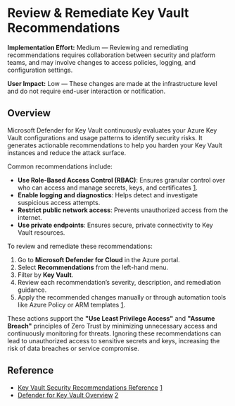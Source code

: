 # Review & Remediate Key Vault Recommendations

**Implementation Effort:** Medium — Reviewing and remediating recommendations requires collaboration between security and platform teams, and may involve changes to access policies, logging, and configuration settings.

**User Impact:** Low — These changes are made at the infrastructure level and do not require end-user interaction or notification.

## Overview

Microsoft Defender for Key Vault continuously evaluates your Azure Key Vault configurations and usage patterns to identify security risks. It generates actionable recommendations to help you harden your Key Vault instances and reduce the attack surface.

Common recommendations include:

- **Use Role-Based Access Control (RBAC)**: Ensures granular control over who can access and manage secrets, keys, and certificates [1](https://learn.microsoft.com/en-us/azure/defender-for-cloud/recommendations-reference-keyvault).
- **Enable logging and diagnostics**: Helps detect and investigate suspicious access attempts.
- **Restrict public network access**: Prevents unauthorized access from the internet.
- **Use private endpoints**: Ensures secure, private connectivity to Key Vault resources.

To review and remediate these recommendations:

1. Go to **Microsoft Defender for Cloud** in the Azure portal.
2. Select **Recommendations** from the left-hand menu.
3. Filter by **Key Vault**.
4. Review each recommendation’s severity, description, and remediation guidance.
5. Apply the recommended changes manually or through automation tools like Azure Policy or ARM templates [1](https://learn.microsoft.com/en-us/azure/defender-for-cloud/recommendations-reference-keyvault).

These actions support the **"Use Least Privilege Access"** and **"Assume Breach"** principles of Zero Trust by minimizing unnecessary access and continuously monitoring for threats. Ignoring these recommendations can lead to unauthorized access to sensitive secrets and keys, increasing the risk of data breaches or service compromise.

## Reference

- [Key Vault Security Recommendations Reference](https://learn.microsoft.com/en-us/azure/defender-for-cloud/recommendations-reference-keyvault) [1](https://learn.microsoft.com/en-us/azure/defender-for-cloud/recommendations-reference-keyvault)
- [Defender for Key Vault Overview](https://learn.microsoft.com/en-us/azure/defender-for-cloud/defender-for-key-vault-introduction) [2](https://learn.microsoft.com/en-us/azure/defender-for-cloud/defender-for-key-vault-introduction)
